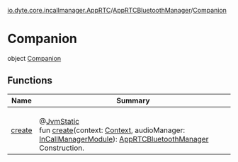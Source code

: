 [io.dyte.core.incallmanager.AppRTC](../../index.md)/[AppRTCBluetoothManager](../index.md)/[Companion](index.md)

# Companion


object [Companion](index.md)

## Functions

| Name | Summary |
|---|---|
| [create](create.md) | <br/>@[JvmStatic](https://kotlinlang.org/api/latest/jvm/stdlib/kotlin.jvm/-jvm-static/index.html)<br/>fun [create](create.md)(context: [Context](https://developer.android.com/reference/kotlin/android/content/Context.html), audioManager: [InCallManagerModule](../../../com.dyte.mobilecorekmm.incallmanager/-in-call-manager-module/index.md)): [AppRTCBluetoothManager](../index.md)<br/>Construction. |
